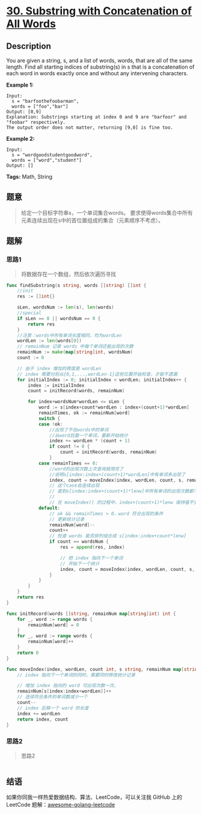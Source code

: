 # [30. Substring with Concatenation of All Words][title]

## Description

You are given a string, s, and a list of words, words, that are all of the same length. Find all starting indices of substring(s) in s that is a concatenation of each word in words exactly once and without any intervening characters.

**Example 1:**

```
Input:
  s = "barfoothefoobarman",
  words = ["foo","bar"]
Output: [0,9]
Explanation: Substrings starting at index 0 and 9 are "barfoor" and "foobar" respectively.
The output order does not matter, returning [9,0] is fine too.
```

**Example 2:**

```
Input:
  s = "wordgoodstudentgoodword",
  words = ["word","student"]
Output: []
```

**Tags:** Math, String

## 题意
>给定一个目标字符串s，一个单词集合words。
 要求使得words集合中所有元素连续出现在s中的首位置组成的集合（元素顺序不考虑）。

## 题解

### 思路1
> 将数据存在一个数组，然后依次遍历寻找


```go
func findSubstring(s string, words []string) []int {
	//init
	res := []int{}

	sLen, wordsNum := len(s), len(words)
	//special
	if sLen == 0 || wordsNum == 0 {
		return res
	}
	//注意：words中所有单词长度相同，均为wordLen
	wordLen := len(words[0])
	// remainNum 记录 words 中每个单词还能出现的次数
	remainNum := make(map[string]int, wordsNum)
	count := 0

	// 由于 index 增加的跨度是 wordLen
	// index 需要分别从{0,1,...,wordLen-1}这些位置开始检查，才能不遗漏
	for initialIndex := 0; initialIndex < wordLen; initialIndex++ {
		index := initialIndex
		count = initRecord(words, remainNum)

		for index+wordsNum*wordLen <= sLen {
			word := s[index+count*wordLen : index+(count+1)*wordLen]
			remainTimes, ok := remainNum[word]
			switch {
			case !ok:
				//出现了不在words中的单词
				//从word后面一个单词，重新开始统计
				index += wordLen * (count + 1)
				if count != 0 {
					count = initRecord(words, remainNum)
				}
			case remainTimes == 0:
				//word的出现次数上次查询就用完了
				//说明s[index:index+(count+1)*wordLen]中有单词多出现了
				index, count = moveIndex(index, wordLen, count, s, remainNum)
				// 这个case会连续出现
				// 直到s[index:index+(count+1)*lenw]中所有单词的出现次数都不超标
				//
				// 在 moveIndex() 的过程中，index+(count+1)*lenw 保持值不变
			default:
				// ok && remainTimes > 0，word 符合出现的条件
				// 更新统计记录
				remainNum[word]--
				count++
				// 检查 words 能否排列组合成 s[index:index+count*lenw]
				if count == wordsNum {
					res = append(res, index)

					// 把 index 指向下一个单词
					// 开始下一个统计
					index, count = moveIndex(index, wordLen, count, s, remainNum)
				}
			}
		}
	}
	return res
}

func initRecord(words []string, remainNum map[string]int) int {
	for _, word := range words {
		remainNum[word] = 0
	}
	for _, word := range words {
		remainNum[word]++
	}
	return 0
}

func moveIndex(index, wordLen, count int, s string, remainNum map[string]int) (int, int) {
	// index 指向下一个单词的同时，需要同时修改统计记录

	// 增加 index 指向的 word 可出现次数一次，
	remainNum[s[index:index+wordLen]]++
	// 连续符合条件的单词数减少一个
	count--
	// index 后移一个 word 的长度
	index += wordLen
	return index, count
}
```

### 思路2
> 思路2
```go

```

## 结语

如果你同我一样热爱数据结构、算法、LeetCode，可以关注我 GitHub 上的 LeetCode 题解：[awesome-golang-leetcode][me]

[title]: https://leetcode.com/problems/substring-with-concatenation-of-all-words/description/
[me]: https://github.com/kylesliu/awesome-golang-leetcode
